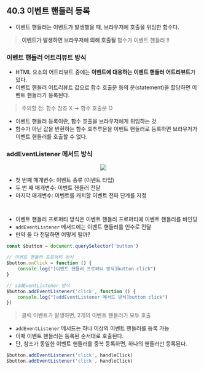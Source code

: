## 40.3 이벤트 핸들러 등록

- 이벤트 핸들러는 이벤트가 발생했을 때, 브라우저에 호출을 위임한 함수다.

> **이벤트가 발생하면 브라우저에 의해 호출될** 함수가 이벤트 핸들러 !!

### 이벤트 핸들러 어트리뷰트 방식

- HTML 요소의 어트리뷰트 중에는 **이벤트에 대응하는 이벤트 핸들러 어트리뷰트**가 있다.
- 이벤트 핸들러 어트리뷰트 값으로 함수 호출문 등의 문(statement)을 할당하면 이벤트 핸들러가 등록된다.

> 주의할 점: 함수 참조 X → 함수 호출문 O

- 이벤트 핸들러 등록이란, 함수 호출을 브라우저에게 위임하는 것
- 함수가 아닌 값을 반환하는 함수 호추루문을 이벤트 핸들러로 등록하면 브라우저가 이벤트 핸들러를 호출할 수 없다.

### addEventListener 메서드 방식

<p align="center"><img src="https://velog.velcdn.com/images%2F5o_hyun%2Fpost%2F095b9222-9a9f-4f27-bc41-7abf64a1ba48%2Fimage.png" /></p>

- 첫 번째 매개변수: 이벤트 종류 (이벤트 타입)
- 두 번 째 매개변수: 이벤트 핸들러 전달
- 마지막 매개변수: 이벤트를 캐치할 이벤트 전파 단계를 지정

``` ```

- 이벤트 핸들러 프로퍼티 방식은 이벤트 핸들러 프로퍼티에 이벤트 핸들러를 바인딩
- `addEventListener` 메서드에는 이벤트 핸들러를 인수로 전달
- 만약 둘 다 전달하면 어떻게 될까?

```js
const $button = document.querySelector('button')

// 이벤트 핸들러 프로퍼티 방식
$button.onClick = function () {
    console.log("[이벤트 핸들러 프로퍼티 방식]button click")
}

// addEventListener 방식
$button.addEventListener('click', function () {
    console.log("[addEventListener 메서드 방식]button click")
})
```

> 클릭 이벤트가 발생하면, 2개의 이벤트 핸들러가 모두 호출

- `addEventListener` 메서드는 하나 이상의 이벤트 핸들러를 등록 가능
- 이때 이벤트 핸들러는 등록된 순서대로 호출된다.
- 단, 참조가 동일한 이벤트 핸들러를 중복 등록하면, 하나의 핸들러만 등록된다.

```js
$button.addEventListener('click', handleClick)
$button.addEventListener('click', handleClick)
```